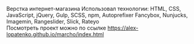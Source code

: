 Верстка интернет-магазина
Использовал технологии: HTML, CSS, JavaScript, jQuery, Gulp, SCSS, npm, Autoprefixer Fancybox, Nunjucks, Imagemin, Rangeslider, Slick, Rateyo <br>
Посмотреть проект можно по ссылке https://alex-lopatenko.github.io/marcho/index.html
